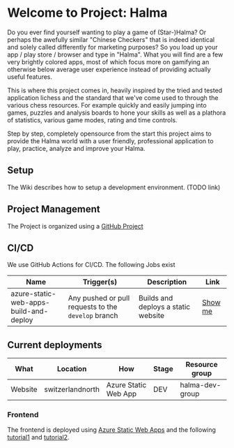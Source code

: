 # Welcome to Project: Halma

Do you ever find yourself wanting to play a game of (Star-)Halma? Or perhaps the awefully similar "Chinese Checkers"
that is indeed identical and solely called differently for marketing purposes? So you load up your app / play store /
browser and type in "Halma". What you will find are a few very brightly colored apps, most of which focus more on
gamifying an otherwise below average user experience instead of providing actually useful features.

This is where this project comes in, heavily inspired by the tried and tested application lichess and the standard that
we've come used to through the various chess resources. For example quickly and easily jumping into games, puzzles and
analysis boards to hone your skills as well as a plathora of statistics, various game modes, rating and time controls.

Step by step, completely opensource from the start this project aims to provide the Halma world with a user friendly,
professional application to play, practice, analyze and improve your Halma.

## Setup

The Wiki describes how to setup a development environment. (TODO link)

## Project Management

The Project is organized using a [GitHub Project](https://github.com/orgs/dobler-it/projects/2)

## CI/CD

We use GitHub Actions for CI/CD.
The following Jobs exist

| Name                                   | Trigger(s)                                          | Description                         | Link                                                                    |
|----------------------------------------|-----------------------------------------------------|-------------------------------------|-------------------------------------------------------------------------|
| azure-static-web-apps-build-and-deploy | Any pushed or pull requests to the `develop` branch | Builds and deploys a static website | [Show me](.github/workflows/azure-static-web-apps-build-and-deploy.yml) |

## Current deployments

| What    | Location         | How                  | Stage | Resource group  |
|---------|------------------|----------------------|-------|-----------------|
| Website | switzerlandnorth | Azure Static Web App | DEV   | halma-dev-group |

### Frontend

The frontend is deployed using [Azure Static Web Apps](https://learn.microsoft.com/en-gb/azure/static-web-apps) and the
following [tutorial1](https://learn.microsoft.com/en-gb/azure/static-web-apps/get-started-cli?tabs=react)
and [tutorial2](https://create-react-app.dev/docs/deployment/#azure).